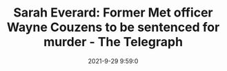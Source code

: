---
"title": "Sarah Everard: Former Met officer Wayne Couzens to be sentenced for murder - The Telegraph"
"date": "2021-9-29 9:59:0"
"feed_name": "GOOGLENEWSDRILLING"
"feed_website": "https://news.google.com/search?q=drilling%2Bincident&hl=en-US&gl=US&ceid=US:en"
"feed_rss": "https://news.google.com/rss/search?q=drilling%2Bincident&hl=en-US&gl=US&ceid=US:en"
"link": "https://www.telegraph.co.uk/news/2021/09/29/sarah-everard-trial-wayne-couzens-sentencing-live-news/"
"source": "{'href': 'https://www.telegraph.co.uk', 'title': 'The Telegraph'}"
"file": "_posts/2021-1-1-e6dcdf70150813bf7706727446380376b4af5087.md"
"accident": "0"
"drilling": "0"
"dead": "0"
"injured": "0"
"arrested": "0"
"where": "unknown site"
"causes": "unknown"
"place": "unknown place"
---